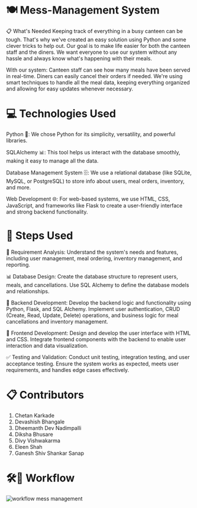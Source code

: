 # 🍽️ Mess-Management System
📋 What's Needed
Keeping track of everything in a busy canteen can be tough. That's why we've created an easy solution using Python and some clever tricks to help out. Our goal is to make life easier for both the canteen staff and the diners. We want everyone to use our system without any hassle and always know what's happening with their meals.

With our system:
Canteen staff can see how many meals have been served in real-time.
Diners can easily cancel their orders if needed.
We're using smart techniques to handle all the meal data, keeping everything organized and allowing for easy updates whenever necessary.

# 💻 Technologies Used
Python 🐍: We chose Python for its simplicity, versatility, and powerful libraries. <p>
SQLAlchemy 📊: This tool helps us interact with the database smoothly, making it easy to manage all the data. <p>
Database Management System 🗄️: We use a relational database (like SQLite, MySQL, or PostgreSQL) to store info about users, meal orders, inventory, and more. <p>
Web Development 🌐: For web-based systems, we use HTML, CSS, JavaScript, and frameworks like Flask to create a user-friendly interface and strong backend functionality. <p>

# 🚀 Steps Used
📝 Requirement Analysis:
Understand the system's needs and features, including user management, meal ordering, inventory management, and reporting.

📊 Database Design:
Create the database structure to represent users, meals, and cancellations.
Use SQL Alchemy to define the database models and relationships.

🔧 Backend Development:
Develop the backend logic and functionality using Python, Flask, and SQL Alchemy.
Implement user authentication, CRUD (Create, Read, Update, Delete) operations, and business logic for meal cancellations and inventory management.

🎨 Frontend Development:
Design and develop the user interface with HTML and CSS.
Integrate frontend components with the backend to enable user interaction and data visualization.

✅ Testing and Validation:
Conduct unit testing, integration testing, and user acceptance testing.
Ensure the system works as expected, meets user requirements, and handles edge cases effectively.

# 📋 Contributors 
1. Chetan Karkade
2. Devashish Bhangale
3. Dheemanth Dev Nadimpalli
4. Diksha Bhusare
5. Divy Vishwakarma
6. Eleen Shah
7. Ganesh Shiv Shankar Sanap

# 🛠️🔄 Workflow 
![workflow mess management](https://github.com/divy08/Mess-Management/assets/163405646/784883b4-807e-4dcf-99d8-7be7e430a089)
